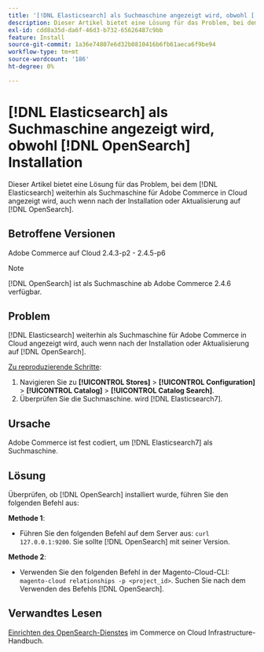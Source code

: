 ```yaml
---
title: '[!DNL Elasticsearch] als Suchmaschine angezeigt wird, obwohl [!DNL OpenSearch] installation'
description: Dieser Artikel bietet eine Lösung für das Problem, bei dem [!DNL Elasticsearch] weiterhin als Suchmaschine für Adobe Commerce in Cloud angezeigt wird, auch wenn nach der Installation oder Aktualisierung auf [!DNL OpenSearch].
exl-id: cdd8a35d-da6f-46d3-b732-65626487c9bb
feature: Install
source-git-commit: 1a36e74807e6d32b0810416b6fb61aeca6f9be94
workflow-type: tm+mt
source-wordcount: '186'
ht-degree: 0%

---
```


# [!DNL Elasticsearch] als Suchmaschine angezeigt wird, obwohl [!DNL OpenSearch] Installation

Dieser Artikel bietet eine Lösung für das Problem, bei dem [!DNL Elasticsearch] weiterhin als Suchmaschine für Adobe Commerce in Cloud angezeigt wird, auch wenn nach der Installation oder Aktualisierung auf [!DNL OpenSearch].

## Betroffene Versionen

Adobe Commerce auf Cloud 2.4.3-p2 - 2.4.5-p6

>[!NOTE]
>
>[!DNL OpenSearch] ist als Suchmaschine ab Adobe Commerce 2.4.6 verfügbar.

## Problem

[!DNL Elasticsearch] weiterhin als Suchmaschine für Adobe Commerce in Cloud angezeigt wird, auch wenn nach der Installation oder Aktualisierung auf [!DNL OpenSearch].

<u>Zu reproduzierende Schritte</u>:

1. Navigieren Sie zu **[!UICONTROL Stores]** > **[!UICONTROL Configuration]** > **[!UICONTROL Catalog]** > **[!UICONTROL Catalog Search]**.
1. Überprüfen Sie die Suchmaschine. wird [!DNL Elasticsearch7].

## Ursache

Adobe Commerce ist fest codiert, um [!DNL Elasticsearch7] als Suchmaschine.

## Lösung

Überprüfen, ob [!DNL OpenSearch] installiert wurde, führen Sie den folgenden Befehl aus:

**Methode 1**:

* Führen Sie den folgenden Befehl auf dem Server aus: `curl 127.0.0.1:9200`. Sie sollte [!DNL OpenSearch] mit seiner Version.

**Methode 2**:

* Verwenden Sie den folgenden Befehl in der Magento-Cloud-CLI: `magento-cloud relationships -p <project_id>`. Suchen Sie nach dem Verwenden des Befehls [!DNL OpenSearch].

## Verwandtes Lesen

[Einrichten des OpenSearch-Dienstes](https://experienceleague.adobe.com/docs/commerce-cloud-service/user-guide/configure/service/opensearch.html) im Commerce on Cloud Infrastructure-Handbuch.

